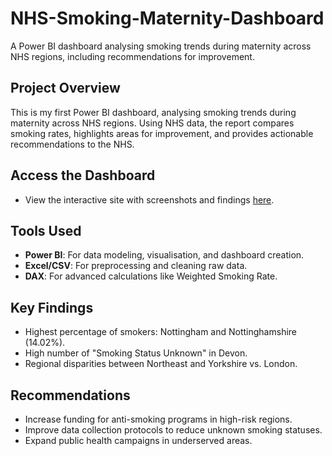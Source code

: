 # NHS-Smoking-Maternity-Dashboard
A Power BI dashboard analysing smoking trends during maternity across NHS regions, including recommendations for improvement.

## Project Overview
This is my first Power BI dashboard, analysing smoking trends during maternity across NHS regions. Using NHS data, the report compares smoking rates, highlights areas for improvement, and provides actionable recommendations to the NHS.

## Access the Dashboard
- View the interactive site with screenshots and findings [here](https://mashaesa.github.io/NHS-Smoking-Maternity-Dashboard).

## Tools Used
- **Power BI**: For data modeling, visualisation, and dashboard creation.
- **Excel/CSV**: For preprocessing and cleaning raw data.
- **DAX**: For advanced calculations like Weighted Smoking Rate.

## Key Findings
- Highest percentage of smokers: Nottingham and Nottinghamshire (14.02%).
- High number of "Smoking Status Unknown" in Devon.
- Regional disparities between Northeast and Yorkshire vs. London.

## Recommendations
- Increase funding for anti-smoking programs in high-risk regions.
- Improve data collection protocols to reduce unknown smoking statuses.
- Expand public health campaigns in underserved areas.
